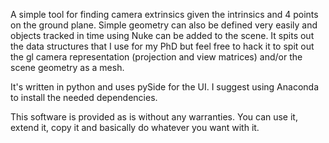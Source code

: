 A simple tool for finding camera extrinsics given the intrinsics and 4 points on the ground plane. Simple geometry can also be defined very easily and objects tracked in time using Nuke can be added to the scene. It spits out the data structures that I use for my PhD but feel free to hack it to spit out the gl camera representation (projection and view matrices) and/or the scene geometry as a mesh.

It's written in python and uses pySide for the UI. I suggest using Anaconda to install the needed dependencies.

This software is provided as is without any warranties. You can use it, extend it, copy it and basically do whatever you want with it.
